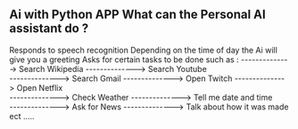 Ai with Python APP
What can the Personal AI assistant do ? 
------------------------------------
Responds to speech recognition
Depending on the time of day the Ai will give you a greeting 
Asks for certain tasks to be done such as :
--------------> Search Wikipedia 
--------------> Search Youtube  
--------------> Search Gmail 
--------------> Open Twitch 
--------------> Open Netflix  
--------------> Check Weather 
--------------> Tell me date and time  
--------------> Ask for News 
--------------> Talk about how it was made ect .....
